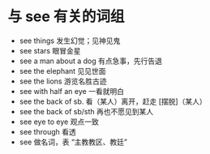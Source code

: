 # 与 see 有关的词组

- see things   发生幻觉；见神见鬼
- see stars   眼冒金星
- see a man about a dog   有点急事，先行告退
- see the elephant   见见世面
- see the lions   游览名胜古迹
- see with half an eye   一看就明白
- see the back of sb.   看（某人）离开，赶走 [摆脱]（某人）
- see the back of sb/sth    再也不愿见到某人
- see eye to eye   观点一致
- see through 看透
- see 做名词，表 “主教教区、教廷”